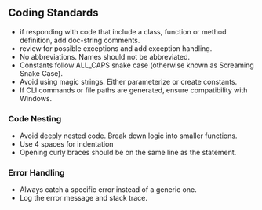 ## Coding Standards
- if responding with code that include a class, function or method definition, add doc-string comments.
- review for possible exceptions and add exception handling.
- No abbreviations. Names should not be abbreviated.
- Constants follow ALL_CAPS snake case (otherwise known as Screaming Snake Case).
- Avoid using magic strings. Either parameterize or create constants.
- If CLI commands or file paths are generated, ensure compatibility with Windows.

### Code Nesting
- Avoid deeply nested code. Break down logic into smaller functions.
- Use 4 spaces for indentation
- Opening curly braces should be on the same line as the statement.

### Error Handling
- Always catch a specific error instead of a generic one.
- Log the error message and stack trace.